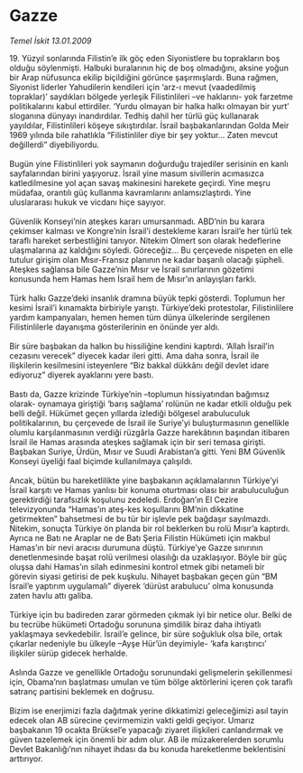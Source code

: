 # Gazze

*Temel İskit 13.01.2009*

<div class="taraf_structure_2col_1zq">
<div class="margen_n">



 <p>19. Yüzyıl sonlarında Filistin’e ilk göç eden Siyonistlere bu toprakların boş olduğu söylenmişti. Halbuki buralarının hiç de boş olmadığını, aksine yoğun bir Arap nüfusunca ekilip biçildiğini görünce şaşırmışlardı. Buna rağmen, Siyonist liderler Yahudilerin kendileri için ‘arz-ı mevut (vaadedilmiş topraklar)’ saydıkları bölgede yerleşik Filistinlileri –ve haklarını- yok farzetme politikalarını kabul ettirdiler. ‘Yurdu olmayan bir halka halkı olmayan bir yurt’ sloganına dünyayı inandırdılar. Tedhiş dahil her türlü güç kullanarak yayıldılar, Filistinlileri köşeye sıkıştırdılar. İsrail başbakanlarından Golda Meir 1969 yılında bile rahatlıkla “Filistinliler diye bir şey yoktur... Zaten mevcut değillerdi” diyebiliyordu. <br/><br/>Bugün yine Filistinlileri yok saymanın doğurduğu trajediler serisinin en kanlı sayfalarından birini yaşıyoruz. İsrail yine masum sivillerin acımasızca katledilmesine yol açan savaş makinesini harekete geçirdi. Yine meşru müdafaa, orantılı güç kullanma kavramlarını anlamsızlaştırdı. Yine uluslararası hukuk ve vicdanı hiçe sayıyor. <br/><br/>Güvenlik Konseyi’nin ateşkes kararı umursanmadı. ABD’nin bu karara çekimser kalması ve Kongre’nin İsrail’i destekleme kararı İsrail’e her türlü tek taraflı hareket serbestliğini tanıyor. Nitekim Olmert son olarak hedeflerine ulaşmalarına az kaldığını söyledi. Göreceğiz... Bu çerçevede nispeten en elle tutulur girişim olan Mısır-Fransız planının ne kadar başarılı olacağı şüpheli. Ateşkes sağlansa bile Gazze’nin Mısır ve İsrail sınırlarının gözetimi konusunda hem Hamas hem İsrail hem de Mısır’ın anlayışları farklı. <br/><br/>Türk halkı Gazze’deki insanlık dramına büyük tepki gösterdi. Toplumun her kesimi İsrail’i kınamakta birbiriyle yarıştı. Türkiye’deki protestolar, Filistinlilere yardım kampanyaları, hemen hemen tüm dünya ülkelerinde sergilenen Filistinlilerle dayanışma gösterilerinin en önünde yer aldı. <br/><br/>Bir süre başbakan da halkın bu hissiliğine kendini kaptırdı. ‘Allah İsrail’in cezasını verecek” diyecek kadar ileri gitti. Ama daha sonra, İsrail ile ilişkilerin kesilmesini isteyenlere “Biz bakkal dükkânı değil devlet idare ediyoruz” diyerek ayaklarını yere bastı. <br/><br/>Bastı da, Gazze krizinde Türkiye’nin –toplumun hissiyatından bağımsız olarak- oynamaya giriştiği ‘barış sağlama’ rolünün ne kadar etkili olduğu pek belli değil. Hükümet geçen yıllarda izlediği bölgesel arabuluculuk politikalarının, bu çerçevede de İsrail ile Suriye’yi buluşturmasının genellikle olumlu karşılanmasının verdiği rüzgârla Gazze harekâtının başından itibaren İsrail ile Hamas arasında ateşkes sağlamak için bir seri temasa girişti. Başbakan Suriye, Ürdün, Mısır ve Suudi Arabistan’a gitti. Yeni BM Güvenlik Konseyi üyeliği faal biçimde kullanılmaya çalışıldı. <br/><br/>Ancak, bütün bu hareketlilikte yine başbakanın açıklamalarının Türkiye’yi İsrail karşıtı ve Hamas yanlısı bir konuma oturtması olası bir arabuluculuğun gerektirdiği tarafsızlık koşulunu zedeledi. Erdoğan’ın El Cezire televizyonunda “Hamas’ın ateş-kes koşullarını BM’nin dikkatine getirmekten” bahsetmesi de bu tür bir işlevle pek bağdaşır sayılmazdı. Nitekim, sonuçta Türkiye ön planda bir rol beklerken bu rolü Mısır’a kaptırdı. Ayrıca ne Batı ne Araplar ne de Batı Şeria Filistin Hükümeti için makbul Hamas’ın bir nevi aracısı durumuna düştü. Türkiye’ye Gazze sınırının denetlenmesinde başat rolü verilmesi olasılığı da uzaklaşıyor. Böyle bir güç oluşsa dahi Hamas’ın silah edinmesini kontrol etmek gibi netameli bir görevin siyasi getirisi de pek kuşkulu. Nihayet başbakan geçen gün “BM İsrail’e yaptırım uygulamalı” diyerek ‘dürüst arabulucu’ olma konusunda zaten havlu attı galiba. <br/><br/>Türkiye için bu badireden zarar görmeden çıkmak iyi bir netice olur. Belki de bu tecrübe hükümeti Ortadoğu sorununa şimdilik biraz daha ihtiyatlı yaklaşmaya sevkedebilir. İsrail’e gelince, bir süre soğukluk olsa bile, ortak çıkarlar nedeniyle bu ülkeyle –Ayşe Hür’ün deyimiyle- ‘kafa karıştırıcı’ ilişkiler sürüp gidecek herhalde. <br/><br/>Aslında Gazze ve genellikle Ortadoğu sorunundaki gelişmelerin şekillenmesi için, Obama’nın başlatması umulan ve tüm bölge aktörlerini içeren çok taraflı satranç partisini beklemek en doğrusu. <br/><br/>Bizim ise enerjimizi fazla dağıtmak yerine dikkatimizi geleceğimizi asıl tayin edecek olan AB sürecine çevirmemizin vakti geldi geçiyor. Umarız başbakanın 19 ocakta Brüksel’e yapacağı ziyaret ilişkileri canlandırmak ve güven tazelemek için önemli bir adım olur. AB ile müzakerelerden sorumlu Devlet Bakanlığı’nın nihayet ihdası da bu konuda hareketlenme beklentisini arttırıyor.</p>

<br/>


<div id="taraf_not">
</div>

</div>


</div>
